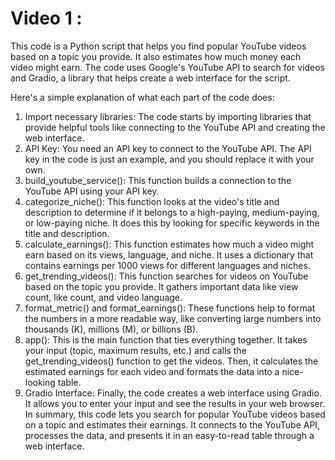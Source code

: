 # Video 1 : 
This code is a Python script that helps you find popular YouTube videos based on a topic you provide. It also estimates how much money each video might earn. The code uses Google's YouTube API to search for videos and Gradio, a library that helps create a web interface for the script. 

Here's a simple explanation of what each part of the code does:

1. Import necessary libraries: The code starts by importing libraries that provide helpful tools like connecting to the YouTube API and creating the web interface.
2. API Key: You need an API key to connect to the YouTube API. The API key in the code is just an example, and you should replace it with your own.
3. build_youtube_service(): This function builds a connection to the YouTube API using your API key.
4. categorize_niche(): This function looks at the video's title and description to determine if it belongs to a high-paying, medium-paying, or low-paying niche. It does this by looking for specific keywords in the title and description.
5. calculate_earnings(): This function estimates how much a video might earn based on its views, language, and niche. It uses a dictionary that contains earnings per 1000 views for different languages and niches.
6. get_trending_videos(): This function searches for videos on YouTube based on the topic you provide. It gathers important data like view count, like count, and video language.
7. format_metric() and format_earnings(): These functions help to format the numbers in a more readable way, like converting large numbers into thousands (K), millions (M), or billions (B).
8. app(): This is the main function that ties everything together. It takes your input (topic, maximum results, etc.) and calls the get_trending_videos() function to get the videos. Then, it calculates the estimated earnings for each video and formats the data into a nice-looking table.
9. Gradio Interface: Finally, the code creates a web interface using Gradio. It allows you to enter your input and see the results in your web browser.
In summary, this code lets you search for popular YouTube videos based on a topic and estimates their earnings. It connects to the YouTube API, processes the data, and presents it in an easy-to-read table through a web interface.

